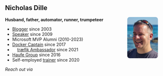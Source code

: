 <!-- .slide: id="bio" -->

## Nicholas Dille

<img src="images/NicholasDille.jpg" style="width: 20%; float: right; border-radius: 8px;" />

**Husband, father, automator, runner, trumpeteer**

- <span class="fa-li"><i class="fa fa-globe"></i></span> [Blogger][1] since 2003
- <span class="fa-li"><i class="fa fa-microphone"></i></span> [Speaker][2] since 2009
- <span class="fa-li"><i class="fa-brands fa-windows"></i></span> Microsoft MVP Alumni (2010-2023)
- <span class="fa-li"><i class="fa-brands fa-docker"></i></span> [Docker Captain][4] since 2017
- <span class="fa-li"><img src="images/TraefikLabs-icon-white.svg" style="height: 1em;" /></span> [tr&aelig;fik Ambassador][5] since 2021</li>
- <span class="fa-li"><i class="fa fa-briefcase"></i></span> [Haufe Group][6] since 2016
- <span class="fa-li"><i class="fa fa-person-chalkboard"></i></span> Self-employed [trainer][7] since 2020

<!-- .element: class="fa-ul" style="line-height: 175%;" -->

*Reach out via* [<i class="fa-brands fa-mastodon"></i>][11] [<i class="fa-brands fa-twitter"></i>][8] [<i class="fa-brands fa-github"></i>][9] [<i class="fa-brands fa-keybase"></i>][10]


[1]: https://dille.name
[2]: https://dille.name/blog/tags/#Slides
[4]: https://www.docker.com/captains/nicholas-dille
[5]: https://info.traefik.io/traefik-ambassador-program
[6]: https://haufegroup.com
[7]: https://dille.name
[8]: https://twitter.com/@NicholasDille
[9]: https://github.com/nicholasdille
[10]: https://keybase.io/nicholasdille
[11]: https://freiburg.social/@nicholasdille